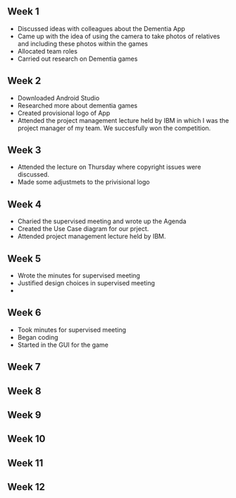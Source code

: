 ## Week 1

- Discussed ideas with colleagues about the Dementia App
- Came up with the idea of using the camera to take photos of relatives and including these photos within the games
- Allocated team roles
- Carried out research on Dementia games 

## Week 2

- Downloaded Android Studio 
- Researched more about dementia games
- Created provisional logo of App
- Attended the project management lecture held by IBM in which I was the project manager of my team. We succesfully won the competition.

## Week 3

- Attended the lecture on Thursday where copyright issues were discussed.
- Made some adjustmets to the privisional logo

## Week 4

- Charied the supervised meeting and wrote up the Agenda
- Created the Use Case diagram for our prject.
- Attended project management lecture held by IBM.

## Week 5
- Wrote the minutes for supervised meeting
- Justified design choices in supervised meeting
- 

## Week 6
- Took minutes for supervised meeting
- Began coding
- Started in the GUI for the game

## Week 7

## Week 8

## Week 9

## Week 10

## Week 11

## Week 12